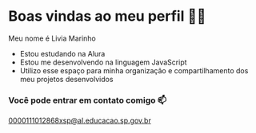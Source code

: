 # Boas vindas ao meu perfil 💙💙

Meu nome é Livia Marinho

- Estou estudando na Alura
- Estou me desenvolvendo na linguagem JavaScript
- Utilizo esse espaço para minha organização e compartilhamento dos meu projetos desenvolvidos
### Você pode entrar em contato comigo 📫
0000111012868xsp@al.educacao.sp.gov.br
